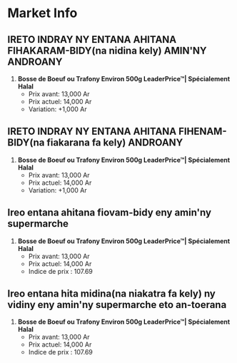 # Market Info

## IRETO INDRAY NY ENTANA AHITANA FIHAKARAM-BIDY(na nidina kely) AMIN'NY ANDROANY

1. **Bosse de Boeuf ou Trafony Environ  500g LeaderPrice™| Spécialement Halal**
   - Prix avant: 13,000 Ar
   - Prix actuel: 14,000 Ar
   - Variation: +1,000 Ar

## IRETO INDRAY NY ENTANA AHITANA FIHENAM-BIDY(na fiakarana fa kely) ANDROANY

1. **Bosse de Boeuf ou Trafony Environ  500g LeaderPrice™| Spécialement Halal**
   - Prix avant: 13,000 Ar
   - Prix actuel: 14,000 Ar
   - Variation: +1,000 Ar

## Ireo entana ahitana fiovam-bidy eny amin'ny supermarche

1. **Bosse de Boeuf ou Trafony Environ  500g LeaderPrice™| Spécialement Halal**
   - Prix avant: 13,000 Ar
   - Prix actuel: 14,000 Ar
   - Indice de prix : 107.69

## Ireo entana hita midina(na niakatra fa kely) ny vidiny eny amin'ny supermarche eto an-toerana

1. **Bosse de Boeuf ou Trafony Environ  500g LeaderPrice™| Spécialement Halal**
   - Prix avant: 13,000 Ar
   - Prix actuel: 14,000 Ar
   - Indice de prix : 107.69

